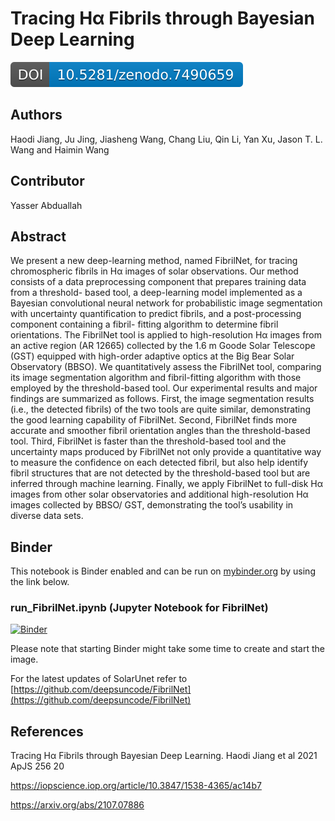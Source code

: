 # Tracing Hα Fibrils through Bayesian Deep Learning
[![DOI](https://github.com/ccsc-tools/zenodo_icons/blob/main/icons//fibirlnet.svg)](https://doi.org/10.5281/zenodo.7490676)

## Authors
Haodi Jiang, Ju Jing, Jiasheng Wang, Chang Liu, Qin Li, Yan Xu, Jason T. L. Wang and Haimin Wang


## Contributor
Yasser Abduallah

## Abstract

We present a new deep-learning method, named FibrilNet, for tracing chromospheric fibrils in Hα images of 
solar observations. Our method consists of a data preprocessing component that prepares training data 
from a threshold- based tool, a deep-learning model implemented as a Bayesian convolutional neural network 
for probabilistic image segmentation with uncertainty quantification to predict fibrils, 
and a post-processing component containing a fibril- fitting algorithm to determine fibril orientations. 
The FibrilNet tool is applied to high-resolution Hα images from an active region (AR 12665) 
collected by the 1.6 m Goode Solar Telescope (GST) equipped with high-order adaptive optics 
at the Big Bear Solar Observatory (BBSO). We quantitatively assess the FibrilNet tool, 
comparing its image segmentation algorithm and fibril-fitting algorithm with those employed 
by the threshold-based tool. Our experimental results and major findings are summarized as follows. 
First, the image segmentation results (i.e., the detected fibrils) of the two tools are quite similar, 
demonstrating the good learning capability of FibrilNet. Second, FibrilNet finds more accurate 
and smoother fibril orientation angles than the threshold-based tool. Third, FibrilNet is faster than 
the threshold-based tool and the uncertainty maps produced by FibrilNet not only 
provide a quantitative way to measure the confidence on each detected fibril, 
but also help identify fibril structures that are not detected by the threshold-based tool 
but are inferred through machine learning. Finally, we apply FibrilNet to full-disk Hα images 
from other solar observatories and additional high-resolution Hα images collected by BBSO/ GST, 
demonstrating the tool’s usability in diverse data sets.

## Binder

This notebook is Binder enabled and can be run on [mybinder.org](https://mybinder.org/) by using the link below.


### run_FibrilNet.ipynb (Jupyter Notebook for FibrilNet)
[![Binder](https://mybinder.org/badge_logo.svg)](https://mybinder.org/v2/gh/ccsc-tools/FibrilNet/HEAD?labpath=run_FibrilNet.ipynb) 

Please note that starting Binder might take some time to create and start the image.

For the latest updates of SolarUnet refer to [https://github.com/deepsuncode/FibrilNet](https://github.com/deepsuncode/FibrilNet)



## References
Tracing Hα Fibrils through Bayesian Deep Learning. Haodi Jiang et al 2021 ApJS 256 20

https://iopscience.iop.org/article/10.3847/1538-4365/ac14b7

https://arxiv.org/abs/2107.07886
